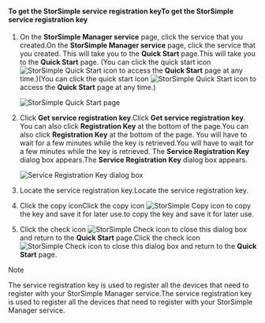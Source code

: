 <!--author=SharS last changed: 9/17/15-->


#### <a name="to-get-the-storsimple-service-registration-key"></a><span data-ttu-id="9fdb1-101">To get the StorSimple service registration key</span><span class="sxs-lookup"><span data-stu-id="9fdb1-101">To get the StorSimple service registration key</span></span>
1. <span data-ttu-id="9fdb1-102">On the **StorSimple Manager service** page, click the service that you created.</span><span class="sxs-lookup"><span data-stu-id="9fdb1-102">On the **StorSimple Manager service** page, click the service that you created.</span></span> <span data-ttu-id="9fdb1-103">This will take you to the **Quick Start** page.</span><span class="sxs-lookup"><span data-stu-id="9fdb1-103">This will take you to the **Quick Start** page.</span></span> <span data-ttu-id="9fdb1-104">(You can click the quick start icon ![StorSimple Quick Start icon ](https://docstestmedia1.blob.core.windows.net/azure-media/includes/media/storsimple-get-service-registration-key-gov/HCS_QuickStartIcon-include.png) to access the **Quick Start** page at any time.)</span><span class="sxs-lookup"><span data-stu-id="9fdb1-104">(You can click the quick start icon ![StorSimple Quick Start icon ](https://docstestmedia1.blob.core.windows.net/azure-media/includes/media/storsimple-get-service-registration-key-gov/HCS_QuickStartIcon-include.png) to access the **Quick Start** page at any time.)</span></span>
   
     ![StorSimple Quick Start page](https://docstestmedia1.blob.core.windows.net/azure-media/includes/media/storsimple-get-service-registration-key-gov/HCS_ServiceQuickStart-gov-include.png)
2. <span data-ttu-id="9fdb1-106">Click **Get service registration key**.</span><span class="sxs-lookup"><span data-stu-id="9fdb1-106">Click **Get service registration key**.</span></span> <span data-ttu-id="9fdb1-107">You can also click **Registration Key** at the bottom of the page.</span><span class="sxs-lookup"><span data-stu-id="9fdb1-107">You can also click **Registration Key** at the bottom of the page.</span></span> <span data-ttu-id="9fdb1-108">You will have to wait for a few minutes while the key is retrieved.</span><span class="sxs-lookup"><span data-stu-id="9fdb1-108">You will have to wait for a few minutes while the key is retrieved.</span></span> <span data-ttu-id="9fdb1-109">The **Service Registration Key** dialog box appears.</span><span class="sxs-lookup"><span data-stu-id="9fdb1-109">The **Service Registration Key** dialog box appears.</span></span>
   
     ![Service Registration Key dialog box](https://docstestmedia1.blob.core.windows.net/azure-media/includes/media/storsimple-get-service-registration-key-gov/HCS_ServiceRegistrationKey-gov-include.png)
3. <span data-ttu-id="9fdb1-111">Locate the service registration key.</span><span class="sxs-lookup"><span data-stu-id="9fdb1-111">Locate the service registration key.</span></span>
4. <span data-ttu-id="9fdb1-112">Click the copy icon</span><span class="sxs-lookup"><span data-stu-id="9fdb1-112">Click the copy icon</span></span> ![StorSimple Copy icon](https://docstestmedia1.blob.core.windows.net/azure-media/includes/media/storsimple-get-service-registration-key-gov/HCS_CopyIcon-include.png) <span data-ttu-id="9fdb1-114">to copy the key and save it for later use.</span><span class="sxs-lookup"><span data-stu-id="9fdb1-114">to copy the key and save it for later use.</span></span>
5. <span data-ttu-id="9fdb1-115">Click the check icon ![StorSimple Check icon](https://docstestmedia1.blob.core.windows.net/azure-media/includes/media/storsimple-get-service-registration-key-gov/HCS_CheckIcon-include.png) to close this dialog box and return to the **Quick Start** page.</span><span class="sxs-lookup"><span data-stu-id="9fdb1-115">Click the check icon ![StorSimple Check icon](https://docstestmedia1.blob.core.windows.net/azure-media/includes/media/storsimple-get-service-registration-key-gov/HCS_CheckIcon-include.png) to close this dialog box and return to the **Quick Start** page.</span></span>

> [!NOTE]
> <span data-ttu-id="9fdb1-116">The service registration key is used to register all the devices that need to register with your StorSimple Manager service.</span><span class="sxs-lookup"><span data-stu-id="9fdb1-116">The service registration key is used to register all the devices that need to register with your StorSimple Manager service.</span></span>
> 
> 






